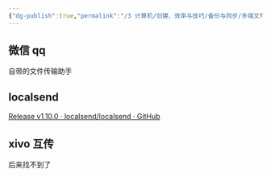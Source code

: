 ```yaml
---
{"dg-publish":true,"permalink":"/3 计算机/创建、效率与技巧/备份与同步/多端文件传输/","title":"多端文件传输"}
---
```



## 微信 qq
自带的文件传输助手

## localsend
[Release v1.10.0 · localsend/localsend · GitHub](https://github.com/localsend/localsend/releases/tag/v1.10.0)

## xivo 互传
后来找不到了